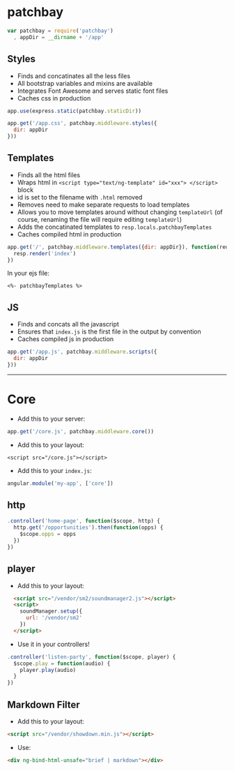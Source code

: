 # patchbay


```js
var patchbay = require('patchbay')
  , appDir = __dirname + '/app'
```




## Styles

* Finds and concatinates all the less files
* All bootstrap variables and mixins are available
* Integrates Font Awesome and serves static font files
* Caches css in production


```js
app.use(express.static(patchbay.staticDir))

app.get('/app.css', patchbay.middleware.styles({
  dir: appDir
}))
```




## Templates

* Finds all the html files
* Wraps html in `<script type="text/ng-template" id="xxx"> </script>` block
* id is set to the filename with `.html` removed
* Removes need to make separate requests to load templates
* Allows you to move templates around without changing `templateUrl` (of course, renaming the file will require editing `templateUrl`)
* Adds the concatinated templates to `resp.locals.patchbayTemplates`
* Caches compiled html in production


```js
app.get('/', patchbay.middleware.templates({dir: appDir}), function(req, resp, next) {
  resp.render('index')
})
```

In your ejs file:

```ejs
<%- patchbayTemplates %>
```






## JS

* Finds and concats all the javascript
* Ensures that `index.js` is the first file in the output by convention
* Caches compiled js in production


```js
app.get('/app.js', patchbay.middleware.scripts({
  dir: appDir
}))
```


---


# Core


* Add this to your server:

```js
app.get('/core.js', patchbay.middleware.core())
```

* Add this to your layout:

```ejs
<script src="/core.js"></script>
```

* Add this to your `index.js`:

```js
angular.module('my-app', ['core'])
```



## http


```js
.controller('home-page', function($scope, http) {
  http.get('/opportunities').then(function(opps) {
    $scope.opps = opps
  })
})
```




## player

* Add this to your layout:

```html
  <script src="/vendor/sm2/soundmanager2.js"></script>
  <script>
    soundManager.setup({
      url: '/vendor/sm2'
    })
  </script>
```


* Use it in your controllers!

```js
.controller('listen-party', function($scope, player) {
  $scope.play = function(audio) {
    player.play(audio)
  }
})
```


## Markdown Filter

* Add this to your layout:

```html
<script src="/vendor/showdown.min.js"></script>
```

* Use:

```html
<div ng-bind-html-unsafe="brief | markdown"></div>
```



